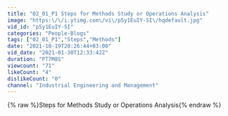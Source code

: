 ```yaml
---
title: "02_01_P1 Steps for Methods Study or Operations Analysis"
image: "https:\/\/i.ytimg.com\/vi\/p5y1EuIY-SI\/hqdefault.jpg"
vid_id: "p5y1EuIY-SI"
categories: "People-Blogs"
tags: ["02_01_P1","Steps","Methods"]
date: "2021-10-19T20:26:44+03:00"
vid_date: "2021-01-30T12:33:42Z"
duration: "PT7M8S"
viewcount: "71"
likeCount: "4"
dislikeCount: "0"
channel: "Industrial Engineering and Management"
---
```

{% raw %}Steps for Methods Study or Operations Analysis{% endraw %}
